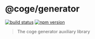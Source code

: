 # @coge/generator

[![build status](https://img.shields.io/travis/cogejs/generator/master.svg)](https://travis-ci.org/cogejs/generator)
[![npm version](https://img.shields.io/npm/v/@coge/generator.svg)](https://www.npmjs.com/package/@coge/generator)

> The coge generator auxiliary library

